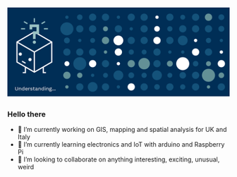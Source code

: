# ![](./dmt.gif)
### Hello there 

- 🔭 I’m currently working on GIS, mapping and spatial analysis for UK and Italy 
- 🌱 I’m currently learning electronics and IoT with arduino and Raspberry Pi
- 👯 I’m looking to collaborate on anything interesting, exciting, unusual, weird
